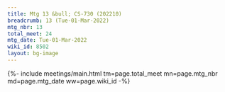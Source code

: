 ```yaml
---
title: Mtg 13 &bull; CS-730 (202210)
breadcrumb: 13 (Tue-01-Mar-2022)
mtg_nbr: 13
total_meet: 24
mtg_date: Tue-01-Mar-2022
wiki_id: 8502
layout: bg-image
---
```


{%- include meetings/main.html
    tm=page.total_meet
    mn=page.mtg_nbr
    md=page.mtg_date
    ww=page.wiki_id
-%}
